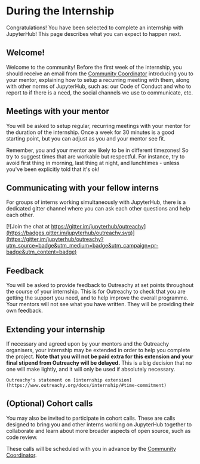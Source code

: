 # During the Internship

Congratulations! You have been selected to complete an internship with
JupyterHub! This page describes what you can expect to happen next.

## Welcome!

Welcome to the community! Before the first week of the internship, you should
receive an email from the [Community Coordinator](comm-coord) introducing you
to your mentor, explaining how to setup a recurring meeting with them, along
with other norms of JupyterHub, such as: our Code of Conduct and who to report
to if there is a need, the social channels we use to communicate, etc.

## Meetings with your mentor

You will be asked to setup regular, recurring meetings with your mentor for the
duration of the internship. Once a week for 30 minutes is a good starting point,
but you can adjust as you and your mentor see fit.

Remember, you and your mentor are likely to be in different timezones! So try to
suggest times that are workable but respectful. For instance, try to avoid first
thing in morning, last thing at night, and lunchtimes - unless you've been
explicitly told that it's ok!

## Communicating with your fellow interns

For groups of interns working simultaneously with JupyterHub, there is a
dedicated gitter channel where you can ask each other questions and help each
other.

[![Join the chat at https://gitter.im/jupyterhub/outreachy](https://badges.gitter.im/jupyterhub/outreachy.svg)](https://gitter.im/jupyterhub/outreachy?utm_source=badge&utm_medium=badge&utm_campaign=pr-badge&utm_content=badge)

## Feedback

You will be asked to provide feedback to Outreachy at set points throughout the
course of your internship. This is for Outreachy to check that you are getting
the support you need, and to help improve the overall programme. Your mentors
will not see what you have written. They will be providing their own feedback.

## Extending your internship

If necessary and agreed upon by your mentors and the Outreachy organisers, your
internship may be extended in order to help you complete the project. **Note that
you will not be paid extra for this extension and your final stipend from Outreachy
will be delayed.** This is a big decision that no one will make lightly, and it
will only be used if absolutely necessary.

```{seealso}
Outreachy's statement on [internship extension](https://www.outreachy.org/docs/internship/#time-commitment)
```

## (Optional) Cohort calls

You may also be invited to participate in cohort calls. These are calls designed
to bring you and other interns working on JupyterHub together to collaborate and
learn about more broader aspects of open source, such as code review.

These calls will be scheduled with you in advance by the
[Community Coordinator](comm-coord).
